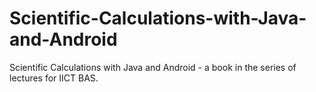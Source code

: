# Scientific-Calculations-with-Java-and-Android
Scientific Calculations with Java and Android - a book in the series of lectures for IICT BAS.
